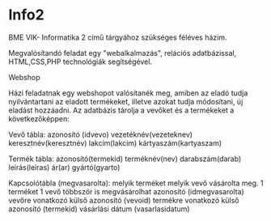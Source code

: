 # Info2
BME VIK- Informatika 2 című tárgyához szükséges féléves házim.

Megvalósítandó feladat egy "webalkalmazás", relációs adatbázissal, HTML,CSS,PHP technológiák segítségével.

Webshop

Házi feladatnak egy webshopot valósítanék meg, amiben az eladó tudja nyilvántartani az eladott termékeket, illetve azokat tudja módosítani, új eladást hozzáadni.
Az adatbázis tárolja a vevőket és a termékeket a következőképpen:

Vevő tábla:
    azonosító (idvevo)
    vezetéknév(vezeteknev)
    keresztnév(keresztnév)
    lakcím(lakcim)
    kártyaszám(kartyaszam)

Termék tábla:
    azonosító(termekid)
    terméknév(nev)
    darabszám(darab)
    leírás(leiras)
    ár(ar)
    gyártó(gyarto)
    
Kapcsolótábla (megvasarolta): melyik terméket melyik vevő vásárolta meg. 1 terméket 1 vevő többször is megvásárolhat
    azonosító (idmegvasarolta)
    vevőre vonatkozó külső azonosító (vevoid)
    termékre vonatkozó külső azonosító (termekid)
    vásárlási dátum (vasarlasidatum)

